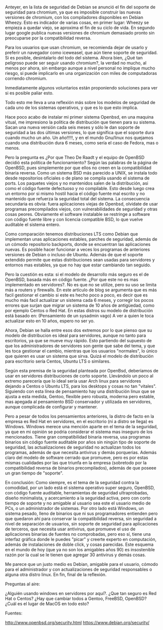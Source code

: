 <!-- 
.. title: Reflexiones sobre el modelo de seguridad y distribución de Debian, Openbsd y otros sistemas operativos.
.. slug: reflexiones-sobre-el-modelo-de-seguridad-y-distribucion-de-debian-openbsd-y-otros-sistemas-operativos
.. date: 2015-02-04 22:53:03 UTC-06:00
.. tags: Debian, seguridad, openbsd
.. link: 
.. description: 
.. type: text
-->

Anteyer, en la lista de seguridad de Debian se anunció el fin del 
soporte de seguridad para chromium, ya que es imposible construir las 
nuevas versiones de chromium, con los compiladores disponibles en Debian 
Wheezy. Esto es indicador de varias cosas, en primer lugar: Wheezy se 
empieza a quedar viejo, se aproxima el fin de su ciclo de vida. En 
segundo lugar google publica nuevas versiones de chromium demasiado 
pronto sin preocuparse por la compatibilidad reversa.

Para los usuarios que usan chromium, se recomienda dejar de usarlo y 
preferir un navegador como iceweasel, que aún tiene soporte de 
seguridad. Si es posible, desintalarlo del todo del sistema. Ahora bien, 
¿Qué tan peligroso puede ser seguir usando chromium?, la verdad no
mucho, al menos por ahora, sin embargo aunque a nivel personal no 
implique mucho riesgo, si puede implicarlo en una organización con miles 
de computadoras corriendo chromium.

Inmediatamente algunos voluntarios están proponiendo soluciones para ver 
si es posible paliar esto.

Todo esto me lleva a una reflexión más sobre los modelos de seguridad de 
cada uno de los sistemas operativos, y que es lo que esto implica. 

Hace poco acabo de instalar mi primer sistema Openbsd, en una maquina 
vitual, me impresiono la política de distribución que tienen para su 
sistema. Sacan una nueva versión cada seis meses y sólo le dan soporte 
de seguridad a las dos últimas versiones, lo que significa que el soporte 
dura cuando mucho un año. Un año!!!!!, y en el mundo Gnu/linux nos 
quejamos cuando una distribución dura 6 meses, como sería el caso de 
Fedora, mas o menos.

Pero la pregunta es ¿Por que Theo De Raadt y el equipo de OpenBSD decidió esta política de funcionamiento? Según las 
palabras de la página de OpenBSD, pues simplemente por que ellos no 
creen en la compatibilidad binaria reversa. Como un sistema BSD más 
parecido a UNIX, se instala todo desde repositorios oficiales o de plano 
se compila usando el sistema de ports. Los paquetes viejos y no 
mantenidos salen de la distribución, asi como el código fuente 
defectuoso y no compilable. Esto desde luego crea un entorno por si 
mismo hostil hacia el código fuente mal escrito y no mantenido que 
refuerza la seguridad total del sistema. La consecuencia secundaria es 
obvia: fuera aplicaciones viejas de Openbsd, olvidate de usar programas 
precompilados viejos, con vulnerabilidades de seguridad y otras cosas 
peores. Obviamente el software instalable se restringe a software con código fuente libre
y con licencia compatible BSD, lo que vuelve auditable el sistema entero.

Como comparación tenemos distribuciones LTS como Debian que 
implementan unas aplicaciones estables, parches de 
seguridad, además de un cómodo repositorio backports, donde se 
encuentran las aplicaciones nuevas. Es posible hacer funcionar  a veces los programas 
de anteriores versiones de Debian o incluso de Ubuntu. Además de que el soporte extendido permite que estas distribuciones sean 
usadas para servidores y entornos mas estables, ya que no hay que estar 
cambiando tan seguido.

Pero la cuestión es esta: si el modelo de desarrollo más seguro es el de 
OpenBSD, basada más en código fuente. ¿Por que este no es mas 
implementado en servidores?. No es que no se utilize, pero su uso se 
limita más a routers y firewalls. En este 
artículo de blog se argumenta que es más facil gestionar el cambio si 
este es hecho poco a poco, es decir que es mucho más facil actualizar un 
sistema cada 6 meses, y corregir los pocos errores que surjan que 
migrar un sistema de 10 años de antigüedad, como por ejemplo Centos o 
Red Hat. En estas distros su modelo de distribución está basado 
en: (Pensamiento de un sysadmin vago) A ver a quien le toca actualizar esto en 10 años, espero no ser yo.

Ahora, Debian se halla entre esos dos extremos por lo que pienso que su 
modelo de distribucion es ideal para servidores, aunque no tanto para 
escritorios, ya que se mueve muy rápido. Esto partiendo del supuesto de 
que los administradores de servidores son gente que sabe del tema, y que 
les toca gestionar el cambio, mientras que los usuarios "normales", lo 
único que quieren es usar un sistema que sirva. Quizá el modelo  de 
distribución para escritorio sería Centos, Ubuntu LTS o similares.


Según esta premisa de la seguridad planteada por OpenBsd, deberíamos de 
usar en servidores distribuciones de corto soporte. Llevándolo un poco 
al extremo parecería que lo ideal sería usar Arch linux para 
servidores dejando a Centos o Ubuntu LTS, para los desktops y cosas no 
tan "vitales". Siguiendo con esta línea de pensamiento hay una distribución linux
que se ajusta a esta medida, Gentoo, flexible pero robusta, moderna pero estable, mas apegada al pensamiento 
BSD conservador y utilizada en servidores, aunque complicada de configurar y mantener.


Pero a pesar de todos los pensamientos anteriores, la distro de facto en la empresa es Red Hat en servidores,
en el escritorio (ni a distro se llega) es Windows. Windows merece una mención aparte en el tema de la seguridad, ya que en mi opinión
se podria considerar el sistema mas inseguro de los mencionados. Tiene gran compatibilidad binaria reversa, usa programas binarios
sin código fuente auditable por años sin ningún tipo de soporte de seguridad, las actualizaciones de seguridad no actualizan todos los programas, además 
de que necesita antivirus y demás porquerias. Además claro del modelo de software cerrado que promueve, pero es por estas mismas cualidades por las 
que triunfa en la empresa (sobretodo por la compatibilidad reversa de binarios precompilados), además de que poseee un gran tiempo de "soporte". 

En conclusión: Como siempre, es el tema de la seguridad contra la comodidad, por un lado está el sistema operativo super seguro, OpenBSD, con código fuente 
auditable, herramientas de seguridad ultraprobadas, diseño minimalista, y acercamiento a la seguridad activa, pero con corto tiempo de soporte y no amigable 
al usuario sea este el usuario medio de PCs, o un administrador de sistemas. Por otro lado está Windows, un sistema pesado, lleno de binarios que ni sus programadores 
entienden pero que quedaron ahí para conservar la compatibilidad reversa, sin seguridad a nivel de separación de usuarios, sin soporte de seguridad para aplicaciones 
de terceros, que necesita usar antivirus, que promueve el uso de aplicaciones binarias de fuentes no comprobadas, pero eso sí, tiene una interfaz gráfica donde le 
puedes "picar" y creerte experto en computación, además de instalaciones de doble click, y cosas parecidas. Este esquema en el mundo de hoy (que ya no son los 
amigables años 90) es insostenible razón por la cual se le tienen que agregar 30 antivirus y demás cosas. 

Me parece que un justo medio es Debian, amigable para el usuario, cómodo para el administrador y con actualizaciones de seguridad responsables o alguna otra distro 
linux. En fin, final de la reflexión.

Preguntas al aire:

¿Alguién usando windows en servidores por aquí?.
¿Que tan seguro es Red Hat o Centos?
¿Hay que cambiar todos a Gentoo, FreeBSD, OpenBSD?
¿Cuál es el lugar de MacOS en todo esto?


Fuentes:


http://www.openbsd.org/security.html
https://www.debian.org/security/
